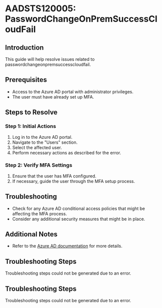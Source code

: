 # AADSTS120005: PasswordChangeOnPremSuccessCloudFail

## Introduction
This guide will help resolve issues related to passwordchangeonpremsuccesscloudfail.

## Prerequisites
- Access to the Azure AD portal with administrator privileges.
- The user must have already set up MFA.

## Steps to Resolve

### Step 1: Initial Actions
1. Log in to the Azure AD portal.
2. Navigate to the "Users" section.
3. Select the affected user.
4. Perform necessary actions as described for the error.

### Step 2: Verify MFA Settings
1. Ensure that the user has MFA configured.
2. If necessary, guide the user through the MFA setup process.

## Troubleshooting
- Check for any Azure AD conditional access policies that might be affecting the MFA process.
- Consider any additional security measures that might be in place.

## Additional Notes
- Refer to the [Azure AD documentation](https://learn.microsoft.com/en-us/azure/active-directory/) for more details.


## Troubleshooting Steps
Troubleshooting steps could not be generated due to an error.

## Troubleshooting Steps
Troubleshooting steps could not be generated due to an error.